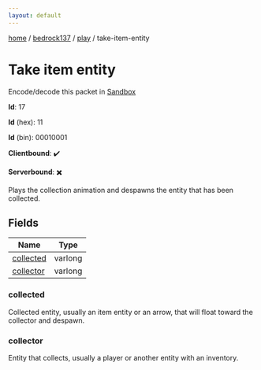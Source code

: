 ```yaml
---
layout: default
---
```


[home](/)  /  [bedrock137](/protocol/bedrock137)  /  [play](/protocol/bedrock137/play)  /  take-item-entity

# Take item entity

Encode/decode this packet in [Sandbox](../../../sandbox/bedrock137#play.take_item_entity)

**Id**: 17

**Id** (hex): 11

**Id** (bin): 00010001

**Clientbound**: ✔️

**Serverbound**: ✖️

Plays the collection animation and despawns the entity that has been collected.

## Fields

Name | Type
---|---
[collected](#collected) | varlong
[collector](#collector) | varlong

### collected

Collected entity, usually an item entity or an arrow, that will float toward the collector and despawn.

### collector

Entity that collects, usually a player or another entity with an inventory.
